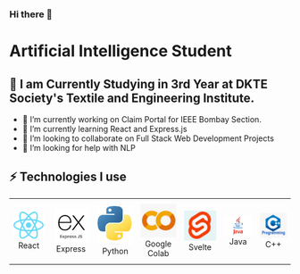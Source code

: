 ### Hi there 👋
# Artificial Intelligence Student
 ## 🔭 I am Currently Studying in 3rd Year at DKTE Society's Textile and Engineering Institute.

- 🔭 I’m currently working on Claim Portal for IEEE Bombay Section.
- 🌱 I’m currently learning React and Express.js
- 👯 I’m looking to collaborate on Full Stack Web Development Projects
- 🤔 I’m looking for help with NLP 

## ⚡ Technologies I use 

<div align="center">
<table align="center">
    <tr>
        <td align="center" width="140" height="112.43">
            <img src="./assests/icons/react.jpg" width="65px"/>
            <br /> React
        </td>
        <td align="center" width="140" height="112.43">
            <img src="./assests/icons/express.jpg" width="65px"/>
            <br /> Express
        </td>
        <td align="center" width="140" height="112.43">
            <img src="./assests/icons/python.jpg" width="65px"/>
            <br /> Python
        </td>
        <td align="center" width="140" height="112.43">
            <img src="./assests/icons/colab.jpg" width="65px"/>
            <br /> Google Colab
        </td>
        <td align="center" width="140" height="112.43">
            <img src="./assests/icons/svelte.jpg" width="65px"/>
            <br /> Svelte
        </td>
        <td align="center" width="140" height="112.43">
            <img src="./assests/icons/java.jpg" width="65px"/>
            <br /> Java
        </td>
        <td align="center" width="140" height="112.43">
            <img src="./assests/icons/cpp.jpg" width="65px"/>
            <br /> C++
        </td>
    </tr>
</table>
</div>
